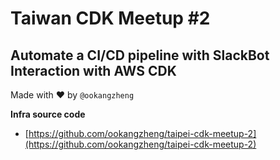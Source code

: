 # Taiwan CDK Meetup #2

## Automate a CI/CD pipeline with SlackBot Interaction with AWS CDK

Made with ❤️ by `@ookangzheng`

**Infra source code**
  * [https://github.com/ookangzheng/taipei-cdk-meetup-2](https://github.com/ookangzheng/taipei-cdk-meetup-2)
